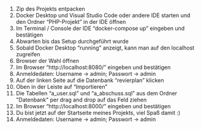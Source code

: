 1. Zip des Projekts entpacken
2. Docker Desktop und Visual Studio Code oder andere IDE starten und den Ordner “PHP-Projekt” in der IDE öffnen
3. Im Terminal / Console der IDE “docker-compose up” eingeben und bestätigen
4. Abwarten bis das Setup durchgeführt wurde
5. Sobald Docker Desktop “running” anzeigt, kann man auf den localhost zugreifen
6. Browser der Wahl öffnen
7. Im Browser “http://localhost:8080/” eingeben und bestätigen
8. Anmeldedaten: Username -> admin; Passwort -> admin
9. Auf der linken Seite auf die Datenbank “revierplan” klicken
10. Oben in der Leiste auf “Importieren”
11. Die Tabellen “a_user.sql” und “a_abschuss.sql” aus dem Ordner "Datenbank" per drag and drop auf das Feld ziehen
12. Im Browser “http://localhost:8000/” eingeben und bestätigen
13. Du bist jetzt auf der Startseite meines Projekts, viel Spaß damit :) 
14. Anmeldedaten: Username -> admin; Passwort -> admin
